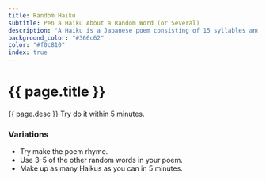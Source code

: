 ```yaml
---
title: Random Haiku
subtitle: Pen a Haiku About a Random Word (or Several)
description: "A Haiku is a Japanese poem consisting of 15 syllables and 3 lines. The first line has 5 syllables, the second has 7, and the last has 5. Choose a word and write a Haiku about it."
background_color: "#366c62"
color: "#f0c810"
index: true
---
```

# {{ page.title }}

{{ page.desc }} Try do it within 5 minutes.

<ul class="_random random masonry" data-child="li" data-amount="21" data-template="[[ mix ]]" data-params='{"collections": 
["adjectives", "animals-plural", "animals-singular", "objects-plural", "adverbs", "verbs-past", "food-singular", "verbs-present", "objects-plural", "nouns-plural", "nouns-singular", "objects-singular"]}'></ul>

### Variations
- Try make the poem rhyme.
- Use 3–5 of the other random words in your poem.
- Make up as many Haikus as you can in 5 minutes.